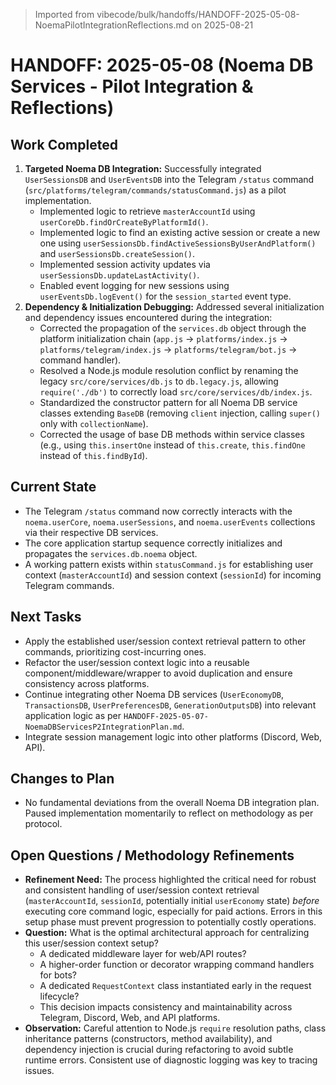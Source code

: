 > Imported from vibecode/bulk/handoffs/HANDOFF-2025-05-08-NoemaPilotIntegrationReflections.md on 2025-08-21

# HANDOFF: 2025-05-08 (Noema DB Services - Pilot Integration & Reflections)

## Work Completed

1.  **Targeted Noema DB Integration:** Successfully integrated `UserSessionsDB` and `UserEventsDB` into the Telegram `/status` command (`src/platforms/telegram/commands/statusCommand.js`) as a pilot implementation.
    *   Implemented logic to retrieve `masterAccountId` using `userCoreDb.findOrCreateByPlatformId()`.
    *   Implemented logic to find an existing active session or create a new one using `userSessionsDb.findActiveSessionsByUserAndPlatform()` and `userSessionsDb.createSession()`.
    *   Implemented session activity updates via `userSessionsDb.updateLastActivity()`.
    *   Enabled event logging for new sessions using `userEventsDb.logEvent()` for the `session_started` event type.
2.  **Dependency & Initialization Debugging:** Addressed several initialization and dependency issues encountered during the integration:
    *   Corrected the propagation of the `services.db` object through the platform initialization chain (`app.js` -> `platforms/index.js` -> `platforms/telegram/index.js` -> `platforms/telegram/bot.js` -> command handler).
    *   Resolved a Node.js module resolution conflict by renaming the legacy `src/core/services/db.js` to `db.legacy.js`, allowing `require('./db')` to correctly load `src/core/services/db/index.js`.
    *   Standardized the constructor pattern for all Noema DB service classes extending `BaseDB` (removing `client` injection, calling `super()` only with `collectionName`).
    *   Corrected the usage of base DB methods within service classes (e.g., using `this.insertOne` instead of `this.create`, `this.findOne` instead of `this.findById`).

## Current State

*   The Telegram `/status` command now correctly interacts with the `noema.userCore`, `noema.userSessions`, and `noema.userEvents` collections via their respective DB services.
*   The core application startup sequence correctly initializes and propagates the `services.db.noema` object.
*   A working pattern exists within `statusCommand.js` for establishing user context (`masterAccountId`) and session context (`sessionId`) for incoming Telegram commands.

## Next Tasks

*   Apply the established user/session context retrieval pattern to other commands, prioritizing cost-incurring ones.
*   Refactor the user/session context logic into a reusable component/middleware/wrapper to avoid duplication and ensure consistency across platforms.
*   Continue integrating other Noema DB services (`UserEconomyDB`, `TransactionsDB`, `UserPreferencesDB`, `GenerationOutputsDB`) into relevant application logic as per `HANDOFF-2025-05-07-NoemaDBServicesP2IntegrationPlan.md`.
*   Integrate session management logic into other platforms (Discord, Web, API).

## Changes to Plan

*   No fundamental deviations from the overall Noema DB integration plan. Paused implementation momentarily to reflect on methodology as per protocol.

## Open Questions / Methodology Refinements

*   **Refinement Need:** The process highlighted the critical need for robust and consistent handling of user/session context retrieval (`masterAccountId`, `sessionId`, potentially initial `userEconomy` state) *before* executing core command logic, especially for paid actions. Errors in this setup phase must prevent progression to potentially costly operations.
*   **Question:** What is the optimal architectural approach for centralizing this user/session context setup?
    *   A dedicated middleware layer for web/API routes?
    *   A higher-order function or decorator wrapping command handlers for bots?
    *   A dedicated `RequestContext` class instantiated early in the request lifecycle?
    *   This decision impacts consistency and maintainability across Telegram, Discord, Web, and API platforms.
*   **Observation:** Careful attention to Node.js `require` resolution paths, class inheritance patterns (constructors, method availability), and dependency injection is crucial during refactoring to avoid subtle runtime errors. Consistent use of diagnostic logging was key to tracing issues. 
